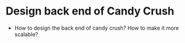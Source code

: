 # Design back end of Candy Crush

- How to design the back end of candy crush? How to make it more scalable?

